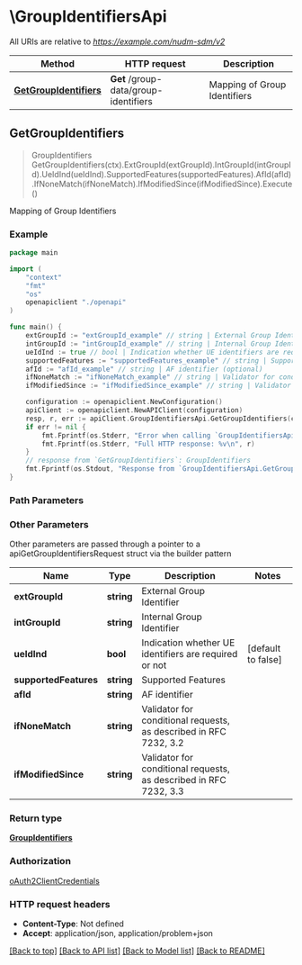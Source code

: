 # \GroupIdentifiersApi

All URIs are relative to *https://example.com/nudm-sdm/v2*

Method | HTTP request | Description
------------- | ------------- | -------------
[**GetGroupIdentifiers**](GroupIdentifiersApi.md#GetGroupIdentifiers) | **Get** /group-data/group-identifiers | Mapping of Group Identifiers



## GetGroupIdentifiers

> GroupIdentifiers GetGroupIdentifiers(ctx).ExtGroupId(extGroupId).IntGroupId(intGroupId).UeIdInd(ueIdInd).SupportedFeatures(supportedFeatures).AfId(afId).IfNoneMatch(ifNoneMatch).IfModifiedSince(ifModifiedSince).Execute()

Mapping of Group Identifiers

### Example

```go
package main

import (
    "context"
    "fmt"
    "os"
    openapiclient "./openapi"
)

func main() {
    extGroupId := "extGroupId_example" // string | External Group Identifier (optional)
    intGroupId := "intGroupId_example" // string | Internal Group Identifier (optional)
    ueIdInd := true // bool | Indication whether UE identifiers are required or not (optional) (default to false)
    supportedFeatures := "supportedFeatures_example" // string | Supported Features (optional)
    afId := "afId_example" // string | AF identifier (optional)
    ifNoneMatch := "ifNoneMatch_example" // string | Validator for conditional requests, as described in RFC 7232, 3.2 (optional)
    ifModifiedSince := "ifModifiedSince_example" // string | Validator for conditional requests, as described in RFC 7232, 3.3 (optional)

    configuration := openapiclient.NewConfiguration()
    apiClient := openapiclient.NewAPIClient(configuration)
    resp, r, err := apiClient.GroupIdentifiersApi.GetGroupIdentifiers(context.Background()).ExtGroupId(extGroupId).IntGroupId(intGroupId).UeIdInd(ueIdInd).SupportedFeatures(supportedFeatures).AfId(afId).IfNoneMatch(ifNoneMatch).IfModifiedSince(ifModifiedSince).Execute()
    if err != nil {
        fmt.Fprintf(os.Stderr, "Error when calling `GroupIdentifiersApi.GetGroupIdentifiers``: %v\n", err)
        fmt.Fprintf(os.Stderr, "Full HTTP response: %v\n", r)
    }
    // response from `GetGroupIdentifiers`: GroupIdentifiers
    fmt.Fprintf(os.Stdout, "Response from `GroupIdentifiersApi.GetGroupIdentifiers`: %v\n", resp)
}
```

### Path Parameters



### Other Parameters

Other parameters are passed through a pointer to a apiGetGroupIdentifiersRequest struct via the builder pattern


Name | Type | Description  | Notes
------------- | ------------- | ------------- | -------------
 **extGroupId** | **string** | External Group Identifier | 
 **intGroupId** | **string** | Internal Group Identifier | 
 **ueIdInd** | **bool** | Indication whether UE identifiers are required or not | [default to false]
 **supportedFeatures** | **string** | Supported Features | 
 **afId** | **string** | AF identifier | 
 **ifNoneMatch** | **string** | Validator for conditional requests, as described in RFC 7232, 3.2 | 
 **ifModifiedSince** | **string** | Validator for conditional requests, as described in RFC 7232, 3.3 | 

### Return type

[**GroupIdentifiers**](GroupIdentifiers.md)

### Authorization

[oAuth2ClientCredentials](../README.md#oAuth2ClientCredentials)

### HTTP request headers

- **Content-Type**: Not defined
- **Accept**: application/json, application/problem+json

[[Back to top]](#) [[Back to API list]](../README.md#documentation-for-api-endpoints)
[[Back to Model list]](../README.md#documentation-for-models)
[[Back to README]](../README.md)

